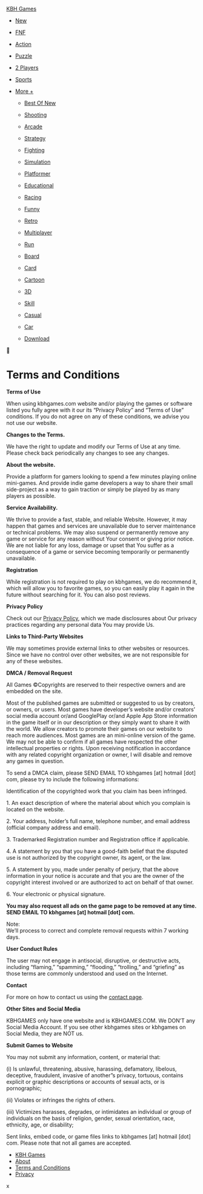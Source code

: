 [KBH Games](https://kbhgames.com/)

* [New](https://kbhgames.com/new)
* [FNF](https://kbhgames.com/tag/friday-night-funkin)
* [Action](https://kbhgames.com/tag/action)
* [Puzzle](https://kbhgames.com/tag/puzzle)
* [2 Players](https://kbhgames.com/tag/2-player)
* [Sports](https://kbhgames.com/tag/sports)
* [More +](#)
    
    * [Best Of New](https://kbhgames.com/best-new-games)
    * [Shooting](https://kbhgames.com/tag/shooting)
    * [Arcade](https://kbhgames.com/tag/arcade)
    * [Strategy](https://kbhgames.com/tag/strategy)
    * [Fighting](https://kbhgames.com/tag/fighting)
    * [Simulation](https://kbhgames.com/tag/simulation)
    * [Platformer](https://kbhgames.com/tag/platformer)
    * [Educational](https://kbhgames.com/tag/educational)
    
    * [Racing](https://kbhgames.com/tag/racing)
    * [Funny](https://kbhgames.com/tag/funny)
    * [Retro](https://kbhgames.com/tag/retro)
    * [Multiplayer](https://kbhgames.com/tag/multiplayer)
    * [Run](https://kbhgames.com/tag/running)
    * [Board](https://kbhgames.com/tag/board)
    * [Card](https://kbhgames.com/tag/card)
    * [Cartoon](https://kbhgames.com/tag/cartoon)
    
    * [3D](https://kbhgames.com/tag/3d)
    * [Skill](https://kbhgames.com/tag/skill)
    * [Casual](https://kbhgames.com/tag/casual)
    * [Car](https://kbhgames.com/tag/car)
    * [Download](https://kbhgames.com/tag/download)
    

🔎

[](https://kbhgames.com/favorite)

Terms and Conditions
====================

**Terms of Use**

When using kbhgames.com website and/or playing the games or software listed you fully agree with it our its “Privacy Policy” and “Terms of Use” conditions. If you do not agree on any of these conditions, we advise you not use our website.

**Changes to the Terms.**

We have the right to update and modify our Terms of Use at any time.  Please check back periodically any changes to see any changes.

**About the website.** 

Provide a platform for gamers looking to spend a few minutes playing online mini-games. And provide indie game developers a way to share their small side-project as a way to gain traction or simply be played by as many players as possible.

**Service Availability.** 

We thrive to provide a fast, stable, and reliable Website. However, it may happen that games and services are unavailable due to server maintenance or technical problems. We may also suspend or permanently remove any game or service for any reason without Your consent or giving prior notice. We are not liable for any loss, damage or upset that You suffer as a consequence of a game or service becoming temporarily or permanently unavailable.

**Registration**

While registration is not required to play on kbhgames, we do recommend it, which will allow you to favorite games, so you can easily play it again in the future without searching for it. You can also post reviews.

**Privacy Policy**

Check out our [Privacy Policy](https://kbhgames.com/game/privacy), which we made disclosures about Our privacy practices regarding any personal data You may provide Us.

**Links to Third-Party Websites**

We may sometimes provide external links to other websites or resources.  Since we have no control over other websites, we are not responsible for any of these websites.

**DMCA / Removal Request**

All Games ©Copyrights are reserved to their respective owners and are embedded on the site.

Most of the published games are submitted or suggested to us by creators, or owners, or users. Most games have developer’s website and/or creators’ social media account or/and GooglePlay or/and Apple App Store information in the game itself or in our description or they simply want to share it with the world. We allow creators to promote their games on our website to reach more audiences. Most games are an mini-online version of the game. We may not be able to confirm if all games have respected the other intellectual properties or rights. Upon receiving notification in accordance with any related copyright organization or owner, I will disable and remove any games in question.

To send a DMCA claim, please SEND EMAIL TO kbhgames \[at\] hotmail \[dot\] com, please try to include the following informations:

Identification of the copyrighted work that you claim has been infringed.

1\. An exact description of where the material about which you complain is located on the website.

2\. Your address, holder’s full name, telephone number, and email address (official company address and email).

3\. Trademarked Registration number and Registration office if applicable.

4\. A statement by you that you have a good-faith belief that the disputed use is not authorized by the copyright owner, its agent, or the law.

5\. A statement by you, made under penalty of perjury, that the above information in your notice is accurate and that you are the owner of the copyright interest involved or are authorized to act on behalf of that owner.

6\. Your electronic or physical signature.

**You may also request all ads on the game page to be removed at any time. SEND EMAIL TO kbhgames \[at\] hotmail \[dot\] com.**

Note:  
We’ll process to correct and complete removal requests within 7 working days.

**User Conduct Rules**

The user may not engage in antisocial, disruptive, or destructive acts, including “flaming,” “spamming,” “flooding,” “trolling,” and “griefing” as those terms are commonly understood and used on the Internet.

**Contact**

For more on how to contact us using the [contact page](https://kbhgames.com/contact).

**Other Sites and Social Media**

KBHGAMES only have one website and is KBHGAMES.COM. We DON’T any Social Media Account. If you see other kbhgames sites or kbhgames on Social Media, they are NOT us.

**Submit Games to Website**

You may not submit any information, content, or material that:

(i) Is unlawful, threatening, abusive, harassing, defamatory, libelous, deceptive, fraudulent, invasive of another”s privacy, tortuous, contains explicit or graphic descriptions or accounts of sexual acts, or is pornographic;

(ii) Violates or infringes the rights of others.

(iii) Victimizes harasses, degrades, or intimidates an individual or group of individuals on the basis of religion, gender, sexual orientation, race, ethnicity, age, or disability;

Sent links, embed code, or game files links to kbhgames \[at\] hotmail \[dot\] com. Please note that not all games are accepted.

* [KBH Games](https://kbhgames.com/)
* [About](https://kbhgames.com/about)
* [Terms and Conditions](https://kbhgames.com/terms-of-use)
* [Privacy](https://kbhgames.com/privacy)

x